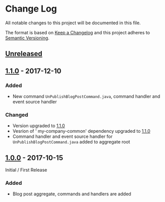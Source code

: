 # Change Log

All notable changes to this project will be documented in this file.

The format is based on [Keep a Changelog](http://keepachangelog.com/)
and this project adheres to [Semantic Versioning](http://semver.org/).

## [Unreleased][]

[Unreleased]: https://github.com/ivans-innovation-lab/my-company-blog-domain/compare/1.1.0...HEAD

## [1.1.0][] - 2017-12-10

[1.1.0]: https://github.com/ivans-innovation-lab/my-company-blog-domain/compare/1.0.0...1.1.0

### Added

-   New command `UnPublishBlogPostCommand.java`, command handler and event source handler

### Changed

-   Version upgraded to [1.1.0]
-   Vesrion of ' my-company-common' dependency upgraded to [1.1.0]
-   Command handler and event source handler for `UnPublishBlogPostCommand.java` added to aggregate root

## [1.0.0][] - 2017-10-15

Initial / First Release

[1.0.0]: https://github.com/ivans-innovation-lab/my-company-blog-domain/tree/1.0.0

### Added

-   Blog post aggregate, commands and handlers are added
